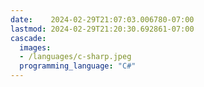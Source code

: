 ```yaml
---
date:    2024-02-29T21:07:03.006780-07:00
lastmod: 2024-02-29T21:20:30.692861-07:00
cascade:
  images:
  - /languages/c-sharp.jpeg
  programming_language: "C#"
---
```


